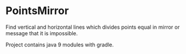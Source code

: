 # PointsMirror
Find vertical and horizontal lines which divides points equal in mirror or message that it is impossible.

Project contains java 9 modules with gradle.
